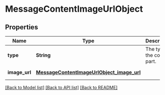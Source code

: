 # MessageContentImageUrlObject
## Properties

| Name | Type | Description | Notes |
|------------ | ------------- | ------------- | -------------|
| **type** | **String** | The type of the content part. | [default to null] |
| **image\_url** | [**MessageContentImageUrlObject_image_url**](MessageContentImageUrlObject_image_url.md) |  | [default to null] |

[[Back to Model list]](../README.md#documentation-for-models) [[Back to API list]](../README.md#documentation-for-api-endpoints) [[Back to README]](../README.md)

